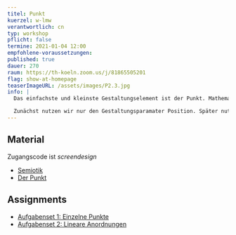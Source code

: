```yaml
---
titel: Punkt
kuerzel: w-lmw
verantwortlich: cn
typ: workshop
pflicht: false
termine: 2021-01-04 12:00
empfohlene-voraussetzungen:
published: true
dauer: 270
raum: https://th-koeln.zoom.us/j/81865505201
flag: show-at-homepage
teaserImageURL: /assets/images/P2.3.jpg
info: |
  Das einfachste und kleinste Gestaltungselement ist der Punkt. Mathematisch betrachtet ist er unendlich klein. Das hilft uns aber wenig, darum setzen wir uns darüber hinweg. Ein Punkt steht nicht im Nichts, sondern er steht auf irgendeiner begrenzten Fläche, dem Format. 

  Zunächst nutzen wir nur den Gestaltungsparamater Position. Später nutzen wir auch Größe, Anzahl, Tonwert sowie Deckkraft und versuchen Grundlagen der Räumlichkeit auf unsere Kompositionen anzuwenden.  
---
```


## Material 
Zugangscode ist *screendesign*
- [Semiotik](https://th-koeln.github.io/mi-bachelor-screendesign/download/workshops/punkt-linie/010-theorie-semiotik.pdf)
- [Der Punkt](https://th-koeln.github.io/mi-bachelor-screendesign/download/workshops/punkt-linie/020-punkt.pdf)

## Assignments
- [Aufgabenset 1: Einzelne Punkte](/generative-gestaltung/assignments/02-punkt-01-basics/)
- [Aufgabenset 2: Lineare Anordnungen](/generative-gestaltung/assignments/02-punkt-02-basics/)
